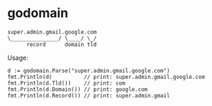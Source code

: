 # godomain


    super.admin.gmail.google.com
    \_______________/ \____/ \_/
          record      domain tld


Usage:

    d := godomain.Parse("super.admin.gmail.google.com")
	fmt.Println(d)          // print: super.admin.gmail.google.com
	fmt.Println(d.Tld())    // print: com
	fmt.Println(d.Domain()) // print: google.com
	fmt.Println(d.Record()) // print: super.admin.gmail
